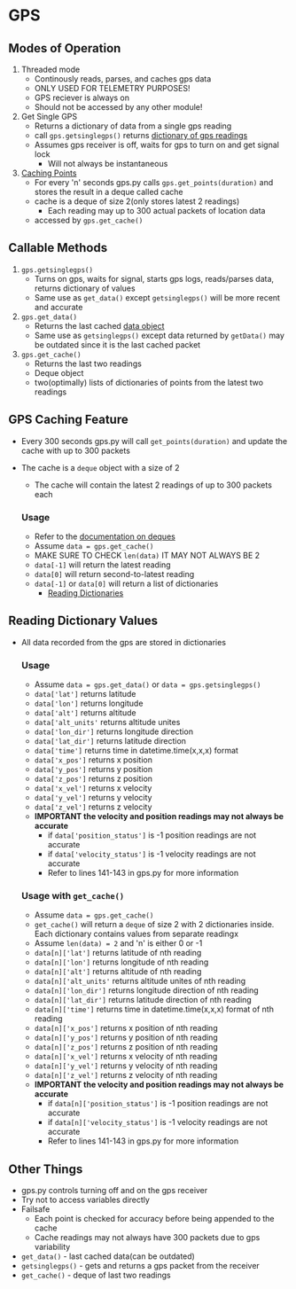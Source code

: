# GPS

## Modes of Operation

1. Threaded mode
    * Continously reads, parses, and caches gps data
    * ONLY USED FOR TELEMETRY PURPOSES!
    * GPS reciever is always on
    * Should not be accessed by any other module!
2. Get Single GPS
    * Returns a dictionary of data from a single gps reading
    * call `gps.getsinglegps()` returns [dictionary of gps readings](#reading-dictionary-values)
    * Assumes gps receiver is off, waits for gps to turn on and get signal lock
        * Will not always be instantaneous
 4. [Caching Points](#gps-caching-feature)
    * For every 'n' seconds gps.py calls `gps.get_points(duration)` and stores the result in a deque called cache
    * cache is a deque of size 2(only stores latest 2 readings)
        * Each reading may up to 300 actual packets of location data 
    * accessed by `gps.get_cache()`
    
## Callable Methods

1. `gps.getsinglegps()` 
    * Turns on gps, waits for signal, starts gps logs, reads/parses data, returns dictionary of values
    * Same use as `get_data()` except `getsinglegps()` will be more recent and accurate
2. `gps.get_data()`
    * Returns the last cached [data object](#reading-dictionary-values)
    * Same use as `getsinglegps()` except data returned by `getData()` may be outdated since it is the last cached packet
3. `gps.get_cache()`
    * Returns the last two readings
    * Deque object
    * two(optimally) lists of dictionaries of points from the latest two readings    

## GPS Caching Feature

* Every 300 seconds gps.py will call `get_points(duration)` and update the cache with up to 300 packets
* The cache is a `deque` object with a size of 2
    * The cache will contain the latest 2 readings of up to 300 packets each   
    
    ### Usage
    
    * Refer to the [documentation on deques](https://docs.python.org/2/library/collections.html#collections.deque)
    * Assume `data = gps.get_cache()`
    * MAKE SURE TO CHECK `len(data)` IT MAY NOT ALWAYS BE 2
    * `data[-1]` will return the latest reading
    * `data[0]` will return second-to-latest reading
    * `data[-1]` or `data[0]` will return a list of dictionaries
        * [Reading Dictionaries](#reading-dictionary-values)

## Reading Dictionary Values

* All data recorded from the gps are stored in dictionaries

    ### Usage
    
    * Assume `data = gps.get_data()` or `data = gps.getsinglegps()`
    * `data['lat']` returns latitude
    * `data['lon']` returns longitude
    * `data['alt']` returns altitude
    * `data['alt_units'` returns altitude unites
    * `data['lon_dir']` returns longitude direction
    * `data['lat_dir']` returns latitude direction
    * `data['time']` returns time in datetime.time(x,x,x) format
    * `data['x_pos']` returns x position
    * `data['y_pos']` returns y position
    * `data['z_pos']` returns z position
    * `data['x_vel']` returns x velocity
    * `data['y_vel']` returns y velocity
    * `data['z_vel']` returns z velocity
    * **IMPORTANT the velocity and position readings may not always be accurate**
        * if `data['position_status']` is -1 position readings are not accurate
        * if `data['velocity_status']` is -1 velocity readings are not accurate
        * Refer to lines 141-143 in gps.py for more information
        
    ### Usage with `get_cache()`    
    
    * Assume `data = gps.get_cache()`
    * `get_cache()` will return a `deque` of size 2 with 2 dictionaries inside. Each dictionary contains values from separate readingx
    * Assume `len(data) = 2` and 'n' is either 0 or -1
    * `data[n]['lat']` returns latitude of nth reading
    * `data[n]['lon']` returns longitude of nth reading
    * `data[n]['alt']` returns altitude of nth reading
    * `data[n]['alt_units'` returns altitude unites of nth reading
    * `data[n]['lon_dir']` returns longitude direction of nth reading
    * `data[n]['lat_dir']` returns latitude direction of nth reading
    * `data[n]['time']` returns time in datetime.time(x,x,x) format of nth reading
    * `data[n]['x_pos']` returns x position of nth reading
    * `data[n]['y_pos']` returns y position of nth reading
    * `data[n]['z_pos']` returns z position of nth reading
    * `data[n]['x_vel']` returns x velocity of nth reading
    * `data[n]['y_vel']` returns y velocity of nth reading
    * `data[n]['z_vel']` returns z velocity of nth reading
    * **IMPORTANT the velocity and position readings may not always be accurate**
        * if `data[n]['position_status']` is -1 position readings are not accurate
        * if `data[n]['velocity_status']` is -1 velocity readings are not accurate
        * Refer to lines 141-143 in gps.py for more information

## Other Things

* gps.py controls turning off and on the gps receiver
* Try not to access variables directly
* Failsafe
    * Each point is checked for accuracy before being appended to the cache
    * Cache readings may not always have 300 packets due to gps variability
* `get_data()` - last cached data(can be outdated)
* `getsinglegps()` - gets and returns a gps packet from the receiver
* `get_cache()` - deque of last two readings
